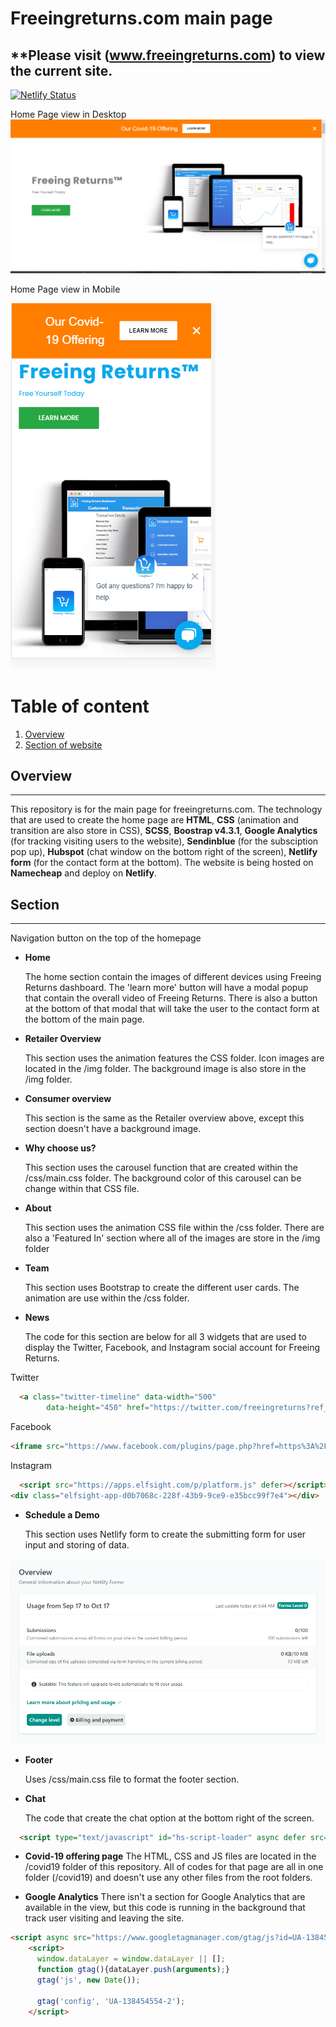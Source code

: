 # Freeingreturns.com main page

**Please visit (www.freeingreturns.com) to view the current site.
---

[![Netlify Status](https://api.netlify.com/api/v1/badges/93a6e0b5-c6f1-4151-8b7c-bd1967719f11/deploy-status)](https://app.netlify.com/sites/freeing-returns-landingpage/deploys)

Home Page view in Desktop
![Hone Page-Desktop](/readme/homepage-desktop.PNG "Home page view - desktop version")

Home Page view in Mobile

![Hone Page-Desktop](/readme/homepage-mobile.PNG "Home page view - desktop version")


# Table of content
1. [Overview](#overview)
2. [Section of website](#section)


## Overview
---

 This repository is for the main page for freeingreturns.com. The technology that are used to create the home page are **HTML**, **CSS** (animation and transition are also store in CSS), **SCSS**, **Boostrap v4.3.1**, **Google Analytics** (for tracking visiting users to the website), **Sendinblue** (for the subsciption pop up), **Hubspot** (chat window on the bottom right of the screen), **Netlify form** (for the contact form at the bottom). The website is being hosted on **Namecheap** and deploy on **Netlify**.
 
## Section
---

Navigation button on the top of the homepage
* **Home**
    
    The home section contain the images of different devices using Freeing Returns dashboard. The 'learn more' button will have a modal popup that contain the overall video of Freeing Returns. There is also a button at the bottom of that modal that will take the user to the contact form at the bottom of the main page.

* **Retailer Overview**
    
    This section uses the animation features the CSS folder. Icon images are located in the /img folder. The background image is also store in the /img folder.

* **Consumer overview**
    
    This section is the same as the Retailer overview above, except this section doesn't have a background image.
    
* **Why choose us?**
    
    This section uses the carousel function that are created within the /css/main.css folder. The background color of this carousel can be change within that CSS file.

* **About**
    
    This section uses the animation CSS file within the /css folder. There are also a 'Featured In' section where all of the images are store in the /img folder

* **Team**
    
    This section uses Bootstrap to create the different user cards. The animation are use within the /css folder.

* **News**
    
    The code for this section are below for all 3 widgets that are used to display the Twitter, Facebook, and Instagram social account for Freeing Returns.

Twitter
```HTML
  <a class="twitter-timeline" data-width="500"
        data-height="450" href="https://twitter.com/freeingreturns?ref_src=twsrc%5Etfw">Tweets by freeingreturns</a> <script async src="https://platform.twitter.com/widgets.js" charset="utf-8"></script>
```       
Facebook
```HTML
<iframe src="https://www.facebook.com/plugins/page.php?href=https%3A%2F%2Fwww.facebook.com%2Ffreeingreturnsinc%2F%3Fref%3Dpage_internal&tabs=timeline&width=400&height=410&small_header=false&adapt_container_width=true&hide_cover=false&show_facepile=true&appId" width="400" height="450" style="border:none;overflow:hidden; margin-top: 125px; margin-left:-25px" scrolling="no" frameborder="0" allowTransparency="true" allow="encrypted-media"></iframe>
```
Instagram
```HTML
  <script src="https://apps.elfsight.com/p/platform.js" defer></script>
<div class="elfsight-app-d0b7068c-228f-43b9-9ce9-e35bcc99f7e4"></div>
```

* **Schedule a Demo**
    
    This section uses Netlify form to create the submitting form for user input and storing of data.

![Netlify form](/readme/netlify-form.PNG "Netlify form")

* **Footer**
    
    Uses /css/main.css file to format the footer section.

* **Chat**
   
   The code that create the chat option at the bottom right of the screen.

```HTML
  <script type="text/javascript" id="hs-script-loader" async defer src="//js.hs-scripts.com/7898227.js"></script>
```
* **Covid-19 offering page**
    The HTML, CSS and JS files are located in the /covid19 folder of this repository. All of codes for that page are all in one folder (/covid19) and doesn't use any other files from the root folders.

* **Google Analytics**
    There isn't a section for Google Analytics that are available in the view, but this code is running in the background that track user visiting and leaving the site.

```HTML
<script async src="https://www.googletagmanager.com/gtag/js?id=UA-138454554-2"></script>
    <script>
      window.dataLayer = window.dataLayer || [];
      function gtag(){dataLayer.push(arguments);}
      gtag('js', new Date());

      gtag('config', 'UA-138454554-2');
    </script>
```
